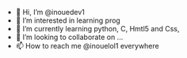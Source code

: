- 👋 Hi, I’m @inouedev1
- 👀 I’m interested in learning prog
- 🌱 I’m currently learning python, C, Hmtl5 and Css,
- 💞️ I’m looking to collaborate on ...
- 📫 How to reach me @inouelol1 everywhere

<!---
inouedev1/inouedev1 is a ✨ special ✨ repository because its `README.md` (this file) appears on your GitHub profile.
You can click the Preview link to take a look at your changes.
--->
